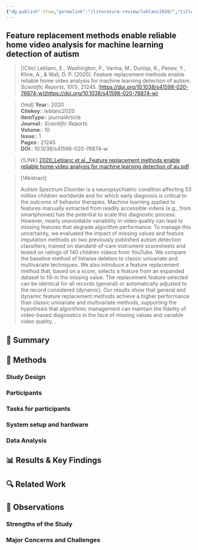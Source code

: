 ```yaml
---
{"dg-publish":true,"permalink":"/literature-review/leblanc2020/","title":"Feature replacement methods enable reliable home video analysis for machine learning detection of autism","tags":["Machinelearning","homevideo","Autism"]}
---
```



## Feature replacement methods enable reliable home video analysis for machine learning detection of autism

> [!Cite]
> Leblanc, E., Washington, P., Varma, M., Dunlap, K., Penev, Y., Kline, A., & Wall, D. P. (2020). Feature replacement methods enable reliable home video analysis for machine learning detection of autism. _Scientific Reports_, _10_(1), 21245. [https://doi.org/10.1038/s41598-020-76874-w](https://doi.org/10.1038/s41598-020-76874-w)


>[!md]
> **Year**:: 2020   
> **Citekey**:: leblanc2020  
> **itemType**:: journalArticle  
> **Journal**:: *Scientific Reports*  
> **Volume**:: 10  
> **Issue**:: 1   
> **Pages**:: 21245  
> **DOI**:: 10.1038/s41598-020-76874-w    

> [!LINK] 
> [2020_Leblanc et al._Feature replacement methods enable reliable home video analysis for machine learning detection of au.pdf](zotero://select/library/items/6BTXXE8H)

> [!Abstract]
>
> Autism Spectrum Disorder is a neuropsychiatric condition affecting 53 million children worldwide and for which early diagnosis is critical to the outcome of behavior therapies. Machine learning applied to features manually extracted from readily accessible videos (e.g., from smartphones) has the potential to scale this diagnostic process. However, nearly unavoidable variability in video quality can lead to missing features that degrade algorithm performance. To manage this uncertainty, we evaluated the impact of missing values and feature imputation methods on two previously published autism detection classifiers, trained on standard-of-care instrument scoresheets and tested on ratings of 140 children videos from YouTube. We compare the baseline method of listwise deletion to classic univariate and multivariate techniques. We also introduce a feature replacement method that, based on a score, selects a feature from an expanded dataset to fill-in the missing value. The replacement feature selected can be identical for all records (general) or automatically adjusted to the record considered (dynamic). Our results show that general and dynamic feature replacement methods achieve a higher performance than classic univariate and multivariate methods, supporting the hypothesis that algorithmic management can maintain the fidelity of video-based diagnostics in the face of missing values and variable video quality.
>.
> 

## 📌 Summary


## 🔬 Methods 

### Study Design

### Participants

### Tasks for participants

### System setup and hardware

### Data Analysis

## 📊 Results & Key Findings 


## 🔍 Related Work 



## 📝 Observations

### Strengths of the Study

### Major Concerns and Challenges